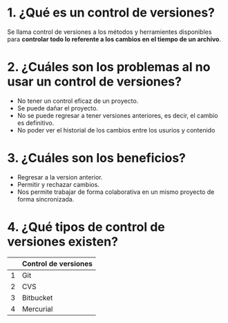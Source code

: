 # 1. ¿Qué es un control de versiones?

Se llama control de versiones a los métodos y herramientes disponibles para **controlar todo lo referente a
los cambios en el tiempo de un archivo**.


# 2. ¿Cuáles son los problemas al no usar un control de versiones?

- No tener un control eficaz de un proyecto.
- Se puede dañar el proyecto.
- No se puede regresar a tener versiones anteriores, es decir, el cambio es definitivo.
- No poder ver el historial de los cambios entre los usurios y contenido

# 3. ¿Cuáles son los beneficios?

- Regresar a la version anterior.
- Permitir y rechazar cambios.
- Nos permite trabajar de forma colaborativa en un mismo proyecto de forma sincronizada.

# 4. ¿Qué tipos de control de versiones existen?

|                |Control de versiones                          |
|----------------|-------------------------------|
|1|     Git       |
|2|CVS          |
|3|Bitbucket|
|4|Mercurial|
